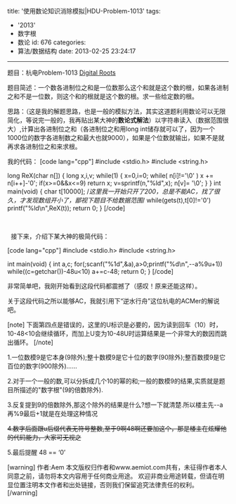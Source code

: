 title: '使用数论知识消除模拟|HDU-Problem-1013'
tags:
  - '2013'
  - 数字根
  - 数论
id: 676
categories:
  - 算法/数据结构
date: 2013-02-25 23:24:17
---

题目：杭电Problem-1013 [Digital Roots](http://acm.hdu.edu.cn/showproblem.php?pid=1013)

题目简述：一个数各进制位之和是一位数那么这个和就是这个数的根，如果各进制之和不是一位数，则这个和的根就是这个数的根。求一些给定数的根。

思路：（这是我的解题思路，也是一般的模拟方法，其实这道题利用数论可以无限简化，等说完一般的，我再贴出某大神的**数论式解法**）以字符串读入（数据范围很大）,计算出各进制位之和（各进制位之和用long int储存就可以了，因为一个1000位的数字各进制数之和最大也就9000），如果是个位数就输出，如果不是就再求各进制位之和来求根。

我的代码：
[code lang="cpp"]
#include &lt;stdio.h&gt;
#include &lt;string.h&gt;

long ReX(char n[])
{
    long x,i,v;
    while(1)
    { 
        x=0,i=0;
        while( n[i]!='&#92;&#48;' )
            x += n[i++]-'0';
        if(x&gt;=0&amp;&amp;x&lt;=9) return x;
        v=sprintf(n,&quot;%ld&quot;,x);
        n[v]= '&#92;&#48;'; 
    }
}
int main(void)
{
    char t[10000]; /*这里我一开始只开了200，总是不能AC，找了很久，才发现数组开小了，鄙视下题目不给数据范围*/
    while(gets(t),t[0]!='0')
        printf(&quot;%ld\n&quot;,ReX(t));
    return 0;
}
[/code]

&nbsp;

&nbsp;
接下来，介绍下某大神的极简代码：

[code lang="cpp"]
#include &lt;stdio.h&gt;
#include &lt;string.h&gt;

int main(void)
{
    int a,c;
    for(;scanf(&quot;%1d&quot;,&amp;a),a&gt;0;printf(&quot;%d\n&quot;,--a%9u+1))
        while((c=getchar())-48u&lt;10)
            a+=c-48;
    return 0;
}
[/code]

非常简单吧，我刚开始看到这段代码都震撼了（感叹！原来还能这样）。

关于这段代码之所以能够AC，我就引用下“逆水行舟”这位杭电的ACMer的解说吧。

[note]
下面第四点是错误的，这里的U标识是必要的，因为读到回车（10）时，10-48<10会继续循环，而加上U变为10-48U时运算结果是一个非常大的数因而跳出循环。
[/note]

1.一位数模9是它本身(9除外);整十数模9是它十位的数字(90除外);整百数摸9是它百位的数字(900除外)......

2.对于一个一般的数,可以分拆成几个10的幂的和;一般的数模9的结果,实质就是题目所描述的"数字根"(9的倍数除外).

3.反复提到9的倍数除外,那这个除外的结果是什么?想一下就清楚.所以楼主先--a再%9最后+1就是在处理这种情况

<del datetime="2013-02-25T15:16:35+00:00">4.数字后面跟u后缀代表无符号整数,至于9啊48啊还要加这个，那是楼主在炫耀他的代码能力，大家可无视之</del>

5.最后提醒 48 == ‘0’

[warning]
作者:Aem
本文版权归作者和www.aemiot.com共有，未征得作者本人同意之前，请勿将本文内容用于任何商业用途。 欢迎非商业用途转载，但请在明显位置注明本文作者和出处链接，否则我们保留追究法律责任的权利。
[/warning]